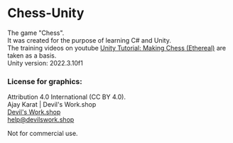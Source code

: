 # Chess-Unity
The game "Chess".  
It was created for the purpose of learning C# and Unity.  
The training videos on youtube [Unity Tutorial: Making Chess (Ethereal)](https://www.youtube.com/watch?v=lFZeeTZ29w0&list=PLXV-vjyZiT4b7WGjgiqMy422AVyMaigl1&ab_channel=Etredal) are taken as a basis.  
Unity version: 2022.3.10f1

### License for graphics:
Attribution 4.0 International (CC BY 4.0).  
Ajay Karat | Devil's Work.shop  
[Devil's Work.shop](http://devilswork.shop/)  
help@devilswork.shop

Not for commercial use.
